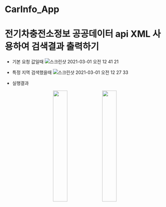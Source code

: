 # CarInfo_App
# 전기차충전소정보 공공데이터 api XML 사용하여 검색결과 출력하기

* 기본 요청 값일때
![스크린샷 2021-03-01 오전 12 41 21](https://user-images.githubusercontent.com/73155839/109424481-1768f600-7a27-11eb-8e7e-5abbddf447a7.png)

* 특정 지역 검색했을때
![스크린샷 2021-03-01 오전 12 27 33](https://user-images.githubusercontent.com/73155839/109424484-1afc7d00-7a27-11eb-9bcf-fbe7d8829045.png)

* 실행결과

<p align="center">
<img src="https://user-images.githubusercontent.com/73155839/109424637-ba217480-7a27-11eb-8768-5395d073b662.png" width="30%" height="30%">
<img src="https://user-images.githubusercontent.com/73155839/109424641-bd1c6500-7a27-11eb-8fa2-a100006ef0a9.png" width="30%" height="30%">
</p>
